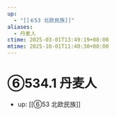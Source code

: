 ```yaml
---
up:
  - "[[⑥53 北欧民族]]"
aliases:
  - 丹麦人
ctime: 2025-03-01T13:49:19+08:00
mtime: 2025-10-01T11:40:30+08:00
---
```


# ⑥534.1 丹麦人

- up: [[⑥53 北欧民族]]
